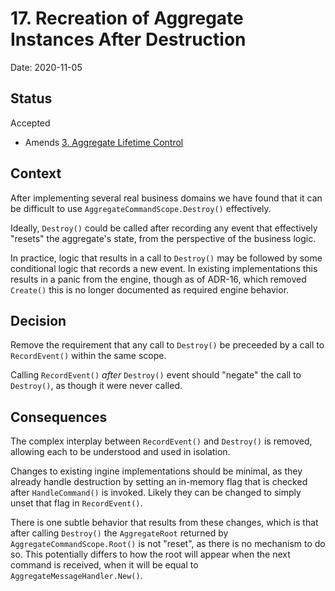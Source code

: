 # 17. Recreation of Aggregate Instances After Destruction

Date: 2020-11-05

## Status

Accepted

- Amends [3. Aggregate Lifetime Control](0003-aggregate-lifetime-control.md)

## Context

After implementing several real business domains we have found that it can be
difficult to use `AggregateCommandScope.Destroy()` effectively.

Ideally, `Destroy()` could be called after recording any event that effectively
"resets" the aggregate's state, from the perspective of the business logic.

In practice, logic that results in a call to `Destroy()` may be followed by some
conditional logic that records a new event. In existing implementations this
results in a panic from the engine, though as of ADR-16, which removed
`Create()` this is no longer documented as required engine behavior.

## Decision

Remove the requirement that any call to `Destroy()` be preceeded by a call to
`RecordEvent()` within the same scope.

Calling `RecordEvent()` *after* `Destroy()` event should "negate" the call to
`Destroy()`, as though it were never called.

## Consequences

The complex interplay between `RecordEvent()` and `Destroy()` is removed,
allowing each to be understood and used in isolation.

Changes to existing ingine implementations should be minimal, as they already
handle destruction by setting an in-memory flag that is checked after
`HandleCommand()` is invoked. Likely they can be changed to simply unset that
flag in `RecordEvent()`.

There is one subtle behavior that results from these changes, which is that
after calling `Destroy()` the `AggregateRoot` returned by
`AggregateCommandScope.Root()` is not "reset", as there is no mechanism to do
so. This potentially differs to how the root will appear when the next command
is received, when it will be equal to `AggregateMessageHandler.New()`.
